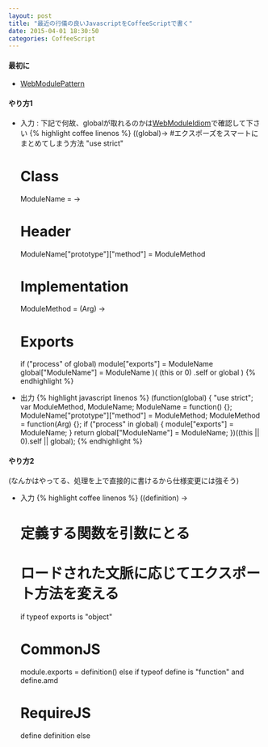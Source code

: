 ```yaml
---
layout: post
title: "最近の行儀の良いJavascriptをCoffeeScriptで書く"
date: 2015-04-01 18:30:50
categories: CoffeeScript
---
```

#### 最初に

- [WebModulePattern](https://github.com/uupaa/WebModule/wiki/WebModulePattern)

#### やり方1
- 入力
: 下記で何故、globalが取れるのかは[WebModuleIdiom](https://github.com/uupaa/WebModule/wiki/WebModuleIdiom)で確認して下さい
{% highlight coffee linenos %}
((global)->
  #エクスポーズをスマートにまとめてしまう方法
  "use strict"
  # Class
  ModuleName = ->
  # Header
  ModuleName["prototype"]["method"] = ModuleMethod
  # Implementation
  ModuleMethod = (Arg) ->
  # Exports
  if ("process" of global)
    module["exports"] = ModuleName
  global["ModuleName"] = ModuleName
)(
  (this or 0)
    .self or global
)
{% endhighlight %}

- 出力
{% highlight javascript linenos %}
(function(global) {
  "use strict";
  var ModuleMethod, ModuleName;
  ModuleName = function() {};
  ModuleName["prototype"]["method"] = ModuleMethod;
  ModuleMethod = function(Arg) {};
  if ("process" in global) {
    module["exports"] = ModuleName;
  }
  return global["ModuleName"] = ModuleName;
})((this || 0).self || global);
{% endhighlight %}

#### やり方2

(なんかはやってる、処理を上で直接的に書けるから仕様変更には強そう)

- 入力
{% highlight coffee linenos %}
((definition) ->
  # 定義する関数を引数にとる
  # ロードされた文脈に応じてエクスポート方法を変える
  if typeof exports is "object"
    # CommonJS
    module.exports = definition()
  else if typeof define is "function" and define.amd
    # RequireJS
    define definition
  else
    # <script>
    MyModule = definition()
)(->
  # 実際の定義を行う関数
  "use strict"
  MyModule = ->
  MyModule:: = {}
  MyModule()
)
{% endhighlight %}

- 出力
{% highlight javascript linenos %}
(function(definition) {
  var MyModule;
  if (typeof exports === "object") {
    return module.exports = definition();
  } else if (typeof define === "function" && define.amd) {
    return define(definition);
  } else {
    return MyModule = definition();
  }
})(function() {
  "use strict";
  var MyModule;
  MyModule = function() {};
  MyModule.prototype = {};
  return MyModule();
});
{% endhighlight %}
